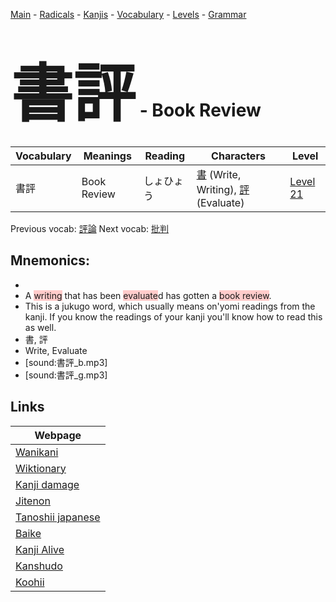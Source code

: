 <style> bigfont {font-size: 100px}</style>
[Main](../README.md) -
[Radicals](../radicals.md) -
[Kanjis](../kanjis.md) -
[Vocabulary](../vocabulary.md) -
[Levels](../levels.md) -
[Grammar](../grammar.md)
# <bigfont> 書評</bigfont> - Book Review 

| Vocabulary | Meanings | Reading | Characters | Level |
| --- | --- | --- | --- | --- |
| 書評 | Book Review | しょひょう |  [書](../kanjis/書.md) (Write, Writing), [評](../kanjis/評.md) (Evaluate) | [Level 21](../levels/wk_level21.md) |

Previous vocab: [評論](評論.md) Next vocab: [批判](批判.md) 

## Mnemonics:

* 
* A <span style="background-color:#ffcccb"> writing</span> that has been <span style="background-color:#ffcccb"> evaluate</span>d has gotten a <span style="background-color:#ffcccb"> book review</span>.
* This is a jukugo word, which usually means on'yomi readings from the kanji. If you know the readings of your kanji you'll know how to read this as well.
* 書, 評
* Write, Evaluate
* [sound:書評_b.mp3]
* [sound:書評_g.mp3]


## Links 

| Webpage |
| --- |
| [Wanikani          ](https://www.wanikani.com/kanji/書評) |
| [Wiktionary        ](https://en.wiktionary.org/wiki/書評) |
| [Kanji damage      ](http://www.kanjidamage.com/kanji/search?utf8=✓&q=書評) |
| [Jitenon           ](https://jitenon.com/kanji/書評) |
| [Tanoshii japanese ](https://www.tanoshiijapanese.com/dictionary/kanji.cfm?k=書評) |
| [Baike             ](https://baike.baidu.com/item/書評) |
| [Kanji Alive       ](https://app.kanjialive.com/書評) |
| [Kanshudo          ](https://www.kanshudo.com/searchmn?q=書評) |
| [Koohii            ](https://kanji.koohii.com/study/kanji/書評) |
